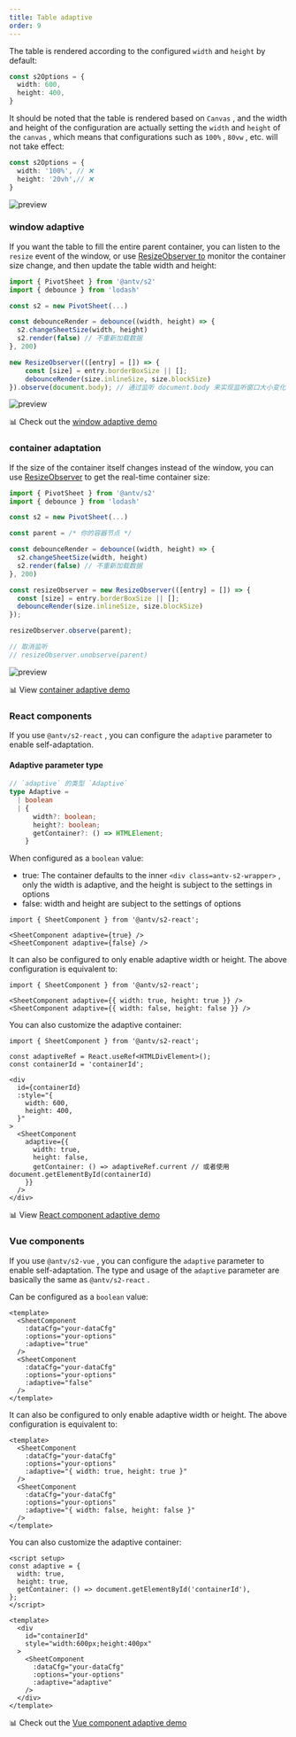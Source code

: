 ```yaml
---
title: Table adaptive
order: 9
---
```


The table is rendered according to the configured `width` and `height` by default:

```ts
const s2Options = {
  width: 600,
  height: 400,
}
```

It should be noted that the table is rendered based on `Canvas` , and the width and height of the configuration are actually setting the `width` and `height` of the `canvas` , which means that configurations such as `100%` , `80vw` , etc. will not take effect:

```ts
const s2Options = {
  width: '100%', // ❌
  height: '20vh',// ❌
}
```

![preview](https://gw.alipayobjects.com/zos/antfincdn/WmM9%24SLfu/2396a53f-8946-497a-9e68-fd89f01077ff.png)

### window adaptive

If you want the table to fill the entire parent container, you can listen to the `resize` event of the window, or use [ResizeObserver to](https://developer.mozilla.org/zh-CN/docs/Web/API/ResizeObserver) monitor the container size change, and then update the table width and height:

```ts
import { PivotSheet } from '@antv/s2'
import { debounce } from 'lodash'

const s2 = new PivotSheet(...)

const debounceRender = debounce((width, height) => {
  s2.changeSheetSize(width, height)
  s2.render(false) // 不重新加载数据
}, 200)

new ResizeObserver(([entry] = []) => {
    const [size] = entry.borderBoxSize || [];
    debounceRender(size.inlineSize, size.blockSize)
}).observe(document.body); // 通过监听 document.body 来实现监听窗口大小变化
```

![preview](https://gw.alipayobjects.com/zos/antfincdn/8kmgXX%267U/Kapture%2525202021-11-23%252520at%25252017.59.16.gif)

​📊 Check out the [window adaptive demo](/examples/layout/adaptive#window-adaptation)

### container adaptation

If the size of the container itself changes instead of the window, you can use [ResizeObserver](https://developer.mozilla.org/zh-CN/docs/Web/API/ResizeObserver) to get the real-time container size:

```ts
import { PivotSheet } from '@antv/s2'
import { debounce } from 'lodash'

const s2 = new PivotSheet(...)

const parent = /* 你的容器节点 */

const debounceRender = debounce((width, height) => {
  s2.changeSheetSize(width, height)
  s2.render(false) // 不重新加载数据
}, 200)

const resizeObserver = new ResizeObserver(([entry] = []) => {
  const [size] = entry.borderBoxSize || [];
  debounceRender(size.inlineSize, size.blockSize)
});

resizeObserver.observe(parent);

// 取消监听
// resizeObserver.unobserve(parent)
```

![preview](https://gw.alipayobjects.com/zos/antfincdn/IFNNjZ862/Kapture%2525202021-11-23%252520at%25252019.07.37.gif)

​📊 View [container adaptive demo](/examples/layout/adaptive#container-adaptation)

### React components

If you use `@antv/s2-react` , you can configure the `adaptive` parameter to enable self-adaptation.

#### Adaptive parameter type

```ts
// `adaptive` 的类型 `Adaptive`
type Adaptive =
  | boolean
  | {
      width?: boolean;
      height?: boolean;
      getContainer?: () => HTMLElement;
    }
```

When configured as a `boolean` value:

* true: The container defaults to the inner `<div class=antv-s2-wrapper>` , only the width is adaptive, and the height is subject to the settings in options
* false: width and height are subject to the settings of options

```tsx
import { SheetComponent } from '@antv/s2-react';

<SheetComponent adaptive={true} />
<SheetComponent adaptive={false} />
```

It can also be configured to only enable adaptive width or height. The above configuration is equivalent to:

```tsx
import { SheetComponent } from '@antv/s2-react';

<SheetComponent adaptive={{ width: true, height: true }} />
<SheetComponent adaptive={{ width: false, height: false }} />
```

You can also customize the adaptive container:

```tsx
import { SheetComponent } from '@antv/s2-react';

const adaptiveRef = React.useRef<HTMLDivElement>();
const containerId = 'containerId';

<div
  id={containerId}
  :style="{
    width: 600,
    height: 400,
  }"
>
  <SheetComponent
    adaptive={{
      width: true,
      height: false,
      getContainer: () => adaptiveRef.current // 或者使用 document.getElementById(containerId)
    }}
  />
</div>
```

​📊 View [React component adaptive demo](/examples/layout/adaptive#react-adaptive)

### Vue components

If you use `@antv/s2-vue` , you can configure the `adaptive` parameter to enable self-adaptation. The type and usage of the `adaptive` parameter are basically the same as `@antv/s2-react` .

Can be configured as a `boolean` value:

```tsx
<template>
  <SheetComponent
    :dataCfg="your-dataCfg"
    :options="your-options"
    :adaptive="true"
  />
  <SheetComponent
    :dataCfg="your-dataCfg"
    :options="your-options"
    :adaptive="false"
  />
</template>
```

It can also be configured to only enable adaptive width or height. The above configuration is equivalent to:

```tsx
<template>
  <SheetComponent
    :dataCfg="your-dataCfg"
    :options="your-options"
    :adaptive="{ width: true, height: true }"
  />
  <SheetComponent
    :dataCfg="your-dataCfg"
    :options="your-options"
    :adaptive="{ width: false, height: false }"
  />
</template>
```

You can also customize the adaptive container:

```tsx
<script setup>
const adaptive = {
  width: true,
  height: true,
  getContainer: () => document.getElementById('containerId'),
};
</script>

<template>
  <div
    id="containerId"
    style="width:600px;height:400px"
  >
    <SheetComponent
      :dataCfg="your-dataCfg"
      :options="your-options"
      :adaptive="adaptive"
    />
  </div>
</template>
```

​📊 Check out the [Vue component adaptive demo](https://codesandbox.io/s/vue-adaptive-demo-4pptyy?file=/src/App.vue)

